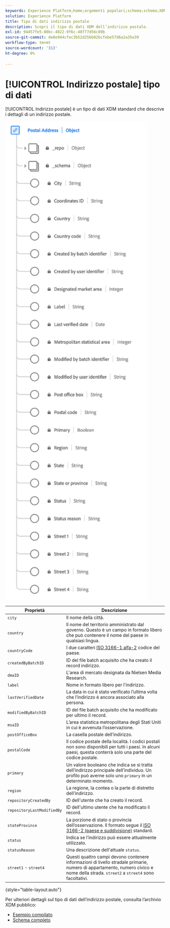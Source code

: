 ```yaml
---
keywords: Experience Platform;home;argomenti popolari;schema;schema;XDM;campi;schemi;schemi;indirizzo;xdm:address;datatype;data-type;data type;data type;
solution: Experience Platform
title: Tipo di dati indirizzo postale
description: Scopri il tipo di dati XDM dell’indirizzo postale.
exl-id: 94457fe5-80bc-4822-9f6c-48f77d56c89b
source-git-commit: de8e944cfec3b52d25bb02bcfebe57d6a2a35e39
workflow-type: tm+mt
source-wordcount: '313'
ht-degree: 0%

---
```


# [!UICONTROL Indirizzo postale] tipo di dati

[!UICONTROL Indirizzo postale] è un tipo di dati XDM standard che descrive i dettagli di un indirizzo postale.

<img src="../images/data-types/postal-address.png" width="450" /><br />

| Proprietà | Descrizione |
| --- | --- |
| `city` | Il nome della città. |
| `country` | Il nome del territorio amministrato dal governo. Questo è un campo in formato libero che può contenere il nome del paese in qualsiasi lingua. |
| `countryCode` | I due caratteri <a href="https://datahub.io/core/country-list">ISO 3166-1 alfa-2</a> codice del paese. |
| `createdByBatchID` | ID del file batch acquisito che ha creato il record indirizzo. |
| `dmaID` | L&#39;area di mercato designata da Nielsen Media Research. |
| `label` | Nome in formato libero per l&#39;indirizzo. |
| `lastVerifiedDate` | La data in cui è stato verificato l’ultima volta che l’indirizzo è ancora associato alla persona. |
| `modifiedByBatchID` | ID del file batch acquisito che ha modificato per ultimo il record. |
| `msaID` | L’area statistica metropolitana degli Stati Uniti in cui è avvenuta l’osservazione. |
| `postOfficeBox` | La casella postale dell’indirizzo. |
| `postalCode` | Il codice postale della località. I codici postali non sono disponibili per tutti i paesi. In alcuni paesi, questa conterrà solo una parte del codice postale. |
| `primary` | Un valore booleano che indica se si tratta dell’indirizzo principale dell’individuo. Un profilo può averne solo uno `primary` in un determinato momento. |
| `region` | La regione, la contea o la parte di distretto dell’indirizzo. |
| `repositoryCreatedBy` | ID dell&#39;utente che ha creato il record. |
| `repositoryLastModifiedBy` | ID dell&#39;ultimo utente che ha modificato il record. |
| `stateProvince` | La porzione di stato o provincia dell’osservazione. Il formato segue il [ISO 3166-2 (paese e suddivisione)](https://www.unece.org/cefact/locode/subdivisions.html) standard. |
| `status` | Indica se l’indirizzo può essere attualmente utilizzato. |
| `statusReason` | Una descrizione dell&#39;attuale `status`. |
| `street1` - `street4` | Questi quattro campi devono contenere informazioni di livello stradale primarie, numero di appartamento, numero civico e nome della strada. `street2` a `street4` sono facoltativi. |

{style="table-layout:auto"}

Per ulteriori dettagli sul tipo di dati dell’indirizzo postale, consulta l’archivio XDM pubblico:

* [Esempio compilato](https://github.com/adobe/xdm/blob/master/components/datatypes/demographic/address.example.1.json)
* [Schema completo](https://github.com/adobe/xdm/blob/master/components/datatypes/demographic/address.schema.json)
